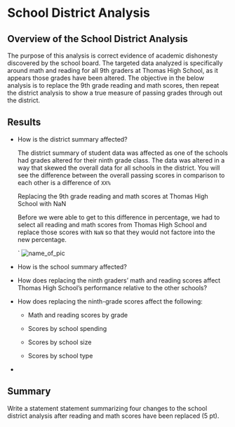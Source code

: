 # School District Analysis

## Overview of the School District Analysis

The purpose of this analysis is correct evidence of academic dishonesty discovered by the school board. The targeted data analyzed is specifically around math and reading for all 9th graders at Thomas High School, as it appears those grades have been altered. The objective in the below analysis is to replace the 9th grade reading and math scores, then repeat the district analysis to show a true measure of passing grades through out the district. 

## Results

* How is the district summary affected?

    The district summary of student data was affected as one of the schools had grades altered for their ninth grade class. The data was altered in a way that skewed the overall data for all schools in the district. You will see the difference between the overall passing scores in comparison to each other is a difference of `XX%`

    Replacing the 9th grade reading and math scores at Thomas High School with NaN
    
    Before we were able to get to this difference in percentage, we had to select all reading and math scores from Thomas High School and replace those scores with `NaN` so that they would not factore into the new percentage. 

    `
    ![name_of_pic](link)





* How is the school summary affected?

* How does replacing the ninth graders’ math and reading scores affect Thomas High School’s performance relative to the other schools?

* How does replacing the ninth-grade scores affect the following:

    * Math and reading scores by grade

    * Scores by school spending

    * Scores by school size

    * Scores by school type

* 

## Summary
Write a statement statement summarizing four changes to the school district analysis after reading and math scores have been replaced (5 pt).

